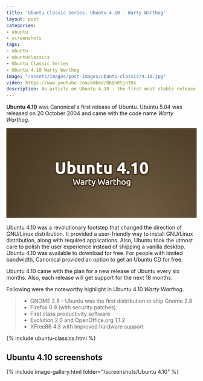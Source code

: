 ```yaml
---
title: 'Ubuntu Classic Series: Ubuntu 4.10 - Warty Warthog'
layout: post
categories:
- ubuntu
- screenshots
tags:
- ubuntu
- ubuntuclassics
- Ubuntu Classic Series
- Ubuntu 4.10 Warty Warthog
image: "/assets/images/post-images/ubuntu-classic/4.10.jpg"
video: https://www.youtube.com/embed/ObQnKSjnTDs
description: An article on Ubuntu 4.10 - the first most stable release of Ubuntu. The article also includes screenshots of Ubuntu 4.10 along with the preview video.
---
```


**Ubuntu 4.10** was Canonical's first release of Ubuntu. Ubuntu 5.04 was released on 20 October 2004 and came with the code name *Warty Warthog*.

![Ubuntu 4.10 Preview](/assets/images/post-images/ubuntu-classic/4.10.jpg)

Ubuntu 4.10 was a revolutionary footstep that changed the direction of GNU/Linux distribution. It provided a user-friendly way to install GNU/Linux distribution, along with required applications. Also, Ubuntu took the utmost care to polish the user experience instead of shipping a vanilla desktop. Ubuntu 4.10 was available to download for free. For people with limited bandwidth, Canonical provided an option to get an Ubuntu CD for free.

Ubuntu 4.10 came with the plan for a new release of Ubuntu every six months. Also, each release will get support for the next 18 months.

Following were the noteworthy highlight in Ubuntu 4.10 *Warty Warthog*.
> - GNOME 2.8 - Ubuntu was the first distribution to ship Gnome 2.8
> - Firefox 0.9 (with security patches)
>  - First class productivity software
>  - Evolution 2.0 and OpenOffice.org 1.1.2 
>  - XFree86 4.3 with improved hardware support

{% include ubuntu-classics.html %}

## Ubuntu 4.10 screenshots
{% include image-gallery.html folder="/screenshots/Ubuntu 4.10" %}
